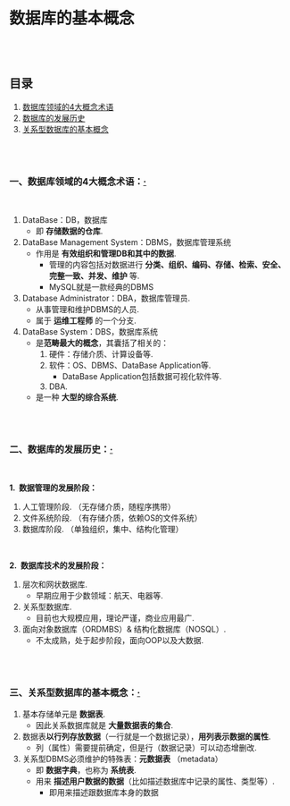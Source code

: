 # 数据库的基本概念

<br><br>

## 目录

1. [数据库领域的4大概念术语](#一数据库领域的4大概念术语)
2. [数据库的发展历史](#二数据库的发展历史)
3. [关系型数据库的基本概念](#三关系型数据库的基本概念)

<br><br>

### 一、数据库领域的4大概念术语：[·](#目录)

<br>

1. DataBase：DB，数据库
   - 即 **存储数据的仓库**.
2. DataBase Management System：DBMS，数据库管理系统
   - 作用是 **有效组织和管理DB和其中的数据**.
      - 管理的内容包括对数据进行 **分类、组织、编码、存储、检索、安全、完整一致、并发、维护** 等.
      - MySQL就是一款经典的DBMS
3. Database Administrator：DBA，数据库管理员.
   - 从事管理和维护DBMS的人员.
   - 属于 **运维工程师** 的一个分支.
4. DataBase System：DBS，数据库系统
   - 是**范畴最大的概念**，其囊括了相关的：
      1. 硬件：存储介质、计算设备等.
      2. 软件：OS、DBMS、DataBase Application等.
         - DataBase Application包括数据可视化软件等.
      3. DBA.
   - 是一种 **大型的综合系统**.

<br><br>

### 二、数据库的发展历史：[·](#目录)

<br>

**1.&nbsp; 数据管理的发展阶段：**

1. 人工管理阶段. （无存储介质，随程序携带）
2. 文件系统阶段. （有存储介质，依赖OS的文件系统）
3. 数据库阶段.  （单独组织，集中、结构化管理）

<br>

**2.&nbsp; 数据库技术的发展阶段：**

1. 层次和网状数据库.
   - 早期应用于少数领域：航天、电器等.
2. 关系型数据库.
   - 目前也大规模应用，理论严谨，商业应用最广.
3. 面向对象数据库（ORDMBS）& 结构化数据库（NOSQL）.
   - 不太成熟，处于起步阶段，面向OOP以及大数据.

<br><br>

### 三、关系型数据库的基本概念：[·](#目录)

1. 基本存储单元是 **数据表**.
   - 因此关系数据库就是 **大量数据表的集合**.
2. 数据表**以行列存放数据**（一行就是一个数据记录），**用列表示数据的属性**.
   - 列（属性）需要提前确定，但是行（数据记录）可以动态增删改.
3. 关系型DBMS必须维护的特殊表：**元数据表** （metadata）
   - 即 **数据字典**，也称为 **系统表**.
   - 用来 **描述用户数据的数据**（比如描述数据库中记录的属性、类型等）.
      - 即用来描述跟数据库本身的数据
